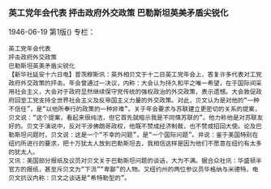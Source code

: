### 英工党年会代表  抨击政府外交政策  巴勒斯坦英美矛盾尖锐化

1946-06-19
第1版()
专栏：

    英工党年会代表
    抨击政府外交政策
    巴勒斯坦英美矛盾尖锐化
    【新华社延安十六日电】普茨穆斯讯：英外相贝文于十二日英工党年会上，答复许多代表对工党政府外交政策的抨击。年会曾通过一决议，内称：大会认为持久和平之唯一希望，在于国际间采用社会主义，大会对于政府显然继续保守党传统的强权政治的外交政策，表示遗憾。大会敦促政府回至工党支持全世界社会主义及反帝国主义力量的外交政策。对此，贝文认为是对他的“一种不信任”，是“以他所奉行的政策的一种非难”。关于年会要求与苏联建立更密切的关系的提案，贝文说：“这个提案，看起来很纯洁，但它首先就暗示我是不同情苏联的”。他力称他是对苏联友好的。贝文于演说中，反对干涉佛朗哥政权，他既不赞成经济制裁，也不赞成招回大使。论及巴勒斯坦问题时，贝文说：这是一个“不幸的问题”，是“一个国际问题”。并说：鉴于美国特别在纽约所进行的要求，把十万犹太人放到巴勒斯坦去，我相信这样是因为他们不愿意在纽约有太多的犹太人。
    又讯：美国部分报纸及议员对贝文关于巴勒斯坦问题的谈话，大为不满。据合众社讯：华盛顿半官方的报纸，甚至斥贝文为“下流”“卑鄙”的人物。又纽约州的两位参议员华格纳与米德特，电贝文抗议内称：贝文之谈话是“希特勒型的”。
